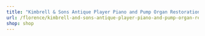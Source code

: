 ```yaml
---
title: "Kimbrell & Sons Antique Player Piano and Pump Organ Restorations"
url: /florence/kimbrell-and-sons-antique-player-piano-and-pump-organ-restorations/
shop: shop
---
```

